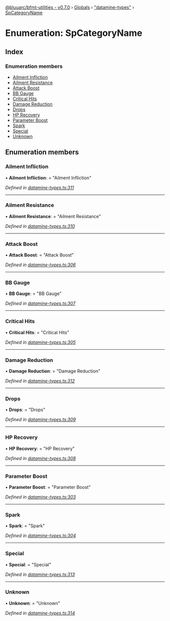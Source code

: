 [@bluuarc/bfmt-utilities - v0.7.0](../README.md) › [Globals](../globals.md) › ["datamine-types"](../modules/_datamine_types_.md) › [SpCategoryName](_datamine_types_.spcategoryname.md)

# Enumeration: SpCategoryName

## Index

### Enumeration members

* [Ailment Infliction](_datamine_types_.spcategoryname.md#ailment-infliction)
* [Ailment Resistance](_datamine_types_.spcategoryname.md#ailment-resistance)
* [Attack Boost](_datamine_types_.spcategoryname.md#attack-boost)
* [BB Gauge](_datamine_types_.spcategoryname.md#bb-gauge)
* [Critical Hits](_datamine_types_.spcategoryname.md#critical-hits)
* [Damage Reduction](_datamine_types_.spcategoryname.md#damage-reduction)
* [Drops](_datamine_types_.spcategoryname.md#drops)
* [HP Recovery](_datamine_types_.spcategoryname.md#hp-recovery)
* [Parameter Boost](_datamine_types_.spcategoryname.md#parameter-boost)
* [Spark](_datamine_types_.spcategoryname.md#spark)
* [Special](_datamine_types_.spcategoryname.md#special)
* [Unknown](_datamine_types_.spcategoryname.md#unknown)

## Enumeration members

###  Ailment Infliction

• **Ailment Infliction**: = "Ailment Infliction"

*Defined in [datamine-types.ts:311](https://github.com/BluuArc/bfmt-utilities/blob/master/src/datamine-types.ts#L311)*

___

###  Ailment Resistance

• **Ailment Resistance**: = "Ailment Resistance"

*Defined in [datamine-types.ts:310](https://github.com/BluuArc/bfmt-utilities/blob/master/src/datamine-types.ts#L310)*

___

###  Attack Boost

• **Attack Boost**: = "Attack Boost"

*Defined in [datamine-types.ts:306](https://github.com/BluuArc/bfmt-utilities/blob/master/src/datamine-types.ts#L306)*

___

###  BB Gauge

• **BB Gauge**: = "BB Gauge"

*Defined in [datamine-types.ts:307](https://github.com/BluuArc/bfmt-utilities/blob/master/src/datamine-types.ts#L307)*

___

###  Critical Hits

• **Critical Hits**: = "Critical Hits"

*Defined in [datamine-types.ts:305](https://github.com/BluuArc/bfmt-utilities/blob/master/src/datamine-types.ts#L305)*

___

###  Damage Reduction

• **Damage Reduction**: = "Damage Reduction"

*Defined in [datamine-types.ts:312](https://github.com/BluuArc/bfmt-utilities/blob/master/src/datamine-types.ts#L312)*

___

###  Drops

• **Drops**: = "Drops"

*Defined in [datamine-types.ts:309](https://github.com/BluuArc/bfmt-utilities/blob/master/src/datamine-types.ts#L309)*

___

###  HP Recovery

• **HP Recovery**: = "HP Recovery"

*Defined in [datamine-types.ts:308](https://github.com/BluuArc/bfmt-utilities/blob/master/src/datamine-types.ts#L308)*

___

###  Parameter Boost

• **Parameter Boost**: = "Parameter Boost"

*Defined in [datamine-types.ts:303](https://github.com/BluuArc/bfmt-utilities/blob/master/src/datamine-types.ts#L303)*

___

###  Spark

• **Spark**: = "Spark"

*Defined in [datamine-types.ts:304](https://github.com/BluuArc/bfmt-utilities/blob/master/src/datamine-types.ts#L304)*

___

###  Special

• **Special**: = "Special"

*Defined in [datamine-types.ts:313](https://github.com/BluuArc/bfmt-utilities/blob/master/src/datamine-types.ts#L313)*

___

###  Unknown

• **Unknown**: = "Unknown"

*Defined in [datamine-types.ts:314](https://github.com/BluuArc/bfmt-utilities/blob/master/src/datamine-types.ts#L314)*
